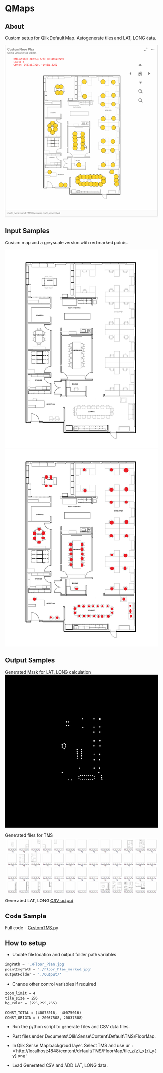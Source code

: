 # QMaps
## About
Custom setup for Qlik Default Map.
Autogenerate tiles and LAT, LONG data.

![Floor Plan](doc/FloorPlan/FloorPlan.gif)

## Input Samples
Custom map and a greyscale version with red marked points. 

![Custom Map](doc/FloorPlan/FloorPlan.jpg)
![marked Map](doc/FloorPlan/FloorPlan_marked.jpg)

## Output Samples

Generated Mask for LAT, LONG calculation
![Generated Mask](doc/FloorPlan/GeneratedMask.png) 

Generated files for TMS
![TMS tiles](doc/FloorPlan/GeneratedTiles.gif)

Generated LAT, LONG
[CSV output](output.csv)

## Code Sample

Full code - [CustomTMS.py](CustomTMS.py)

## How to setup

* Update  file location and output folder path variables

```python
imgPath = './Floor_Plan.jpg'
pointImgPath = './Floor_Plan_marked.jpg'
outputFolder = './Output/'
```
* Change other control variables if required
```
zoom_limit = 4
tile_size = 256
bg_color = (255,255,255)

CONST_TOTAL = (40075016, -40075016)
CONST_ORIGIN = (-20037508, 20037508)
```

* Run the python script to generate Tiles and CSV data files.

* Past files under Documents\Qlik\Sense\Content\Default\TMS\FloorMap.

* In Qlik Sense Map backgroud layer. Select TMS and use url : ='http://localhost:4848/content/default/TMS/FloorMap/tile_z{z}_x{x}_y{y}.png'

* Load Generated CSV and ADD LAT, LONG data.




